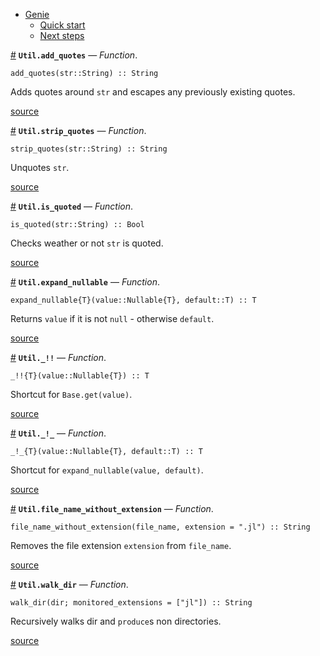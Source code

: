 

- [Genie](index.md#Genie-1)
    - [Quick start](index.md#Quick-start-1)
    - [Next steps](index.md#Next-steps-1)

<a id='Util.add_quotes' href='#Util.add_quotes'>#</a>
**`Util.add_quotes`** &mdash; *Function*.



```
add_quotes(str::String) :: String
```

Adds quotes around `str` and escapes any previously existing quotes.


<a target='_blank' href='https://github.com/essenciary/Genie.jl/tree/61381348076549d7b0c8162b0c07b9b8fbb313c3/src/Util.jl#L11-L15' class='documenter-source'>source</a><br>

<a id='Util.strip_quotes' href='#Util.strip_quotes'>#</a>
**`Util.strip_quotes`** &mdash; *Function*.



```
strip_quotes(str::String) :: String
```

Unquotes `str`.


<a target='_blank' href='https://github.com/essenciary/Genie.jl/tree/61381348076549d7b0c8162b0c07b9b8fbb313c3/src/Util.jl#L28-L32' class='documenter-source'>source</a><br>

<a id='Util.is_quoted' href='#Util.is_quoted'>#</a>
**`Util.is_quoted`** &mdash; *Function*.



```
is_quoted(str::String) :: Bool
```

Checks weather or not `str` is quoted.


<a target='_blank' href='https://github.com/essenciary/Genie.jl/tree/61381348076549d7b0c8162b0c07b9b8fbb313c3/src/Util.jl#L42-L46' class='documenter-source'>source</a><br>

<a id='Util.expand_nullable' href='#Util.expand_nullable'>#</a>
**`Util.expand_nullable`** &mdash; *Function*.



```
expand_nullable{T}(value::Nullable{T}, default::T) :: T
```

Returns `value` if it is not `null` - otherwise `default`.


<a target='_blank' href='https://github.com/essenciary/Genie.jl/tree/61381348076549d7b0c8162b0c07b9b8fbb313c3/src/Util.jl#L52-L56' class='documenter-source'>source</a><br>

<a id='Util._!!' href='#Util._!!'>#</a>
**`Util._!!`** &mdash; *Function*.



```
_!!{T}(value::Nullable{T}) :: T
```

Shortcut for `Base.get(value)`.


<a target='_blank' href='https://github.com/essenciary/Genie.jl/tree/61381348076549d7b0c8162b0c07b9b8fbb313c3/src/Util.jl#L69-L73' class='documenter-source'>source</a><br>

<a id='Util._!_' href='#Util._!_'>#</a>
**`Util._!_`** &mdash; *Function*.



```
_!_{T}(value::Nullable{T}, default::T) :: T
```

Shortcut for `expand_nullable(value, default)`.


<a target='_blank' href='https://github.com/essenciary/Genie.jl/tree/61381348076549d7b0c8162b0c07b9b8fbb313c3/src/Util.jl#L79-L83' class='documenter-source'>source</a><br>

<a id='Util.file_name_without_extension' href='#Util.file_name_without_extension'>#</a>
**`Util.file_name_without_extension`** &mdash; *Function*.



```
file_name_without_extension(file_name, extension = ".jl") :: String
```

Removes the file extension `extension` from `file_name`.


<a target='_blank' href='https://github.com/essenciary/Genie.jl/tree/61381348076549d7b0c8162b0c07b9b8fbb313c3/src/Util.jl#L89-L93' class='documenter-source'>source</a><br>

<a id='Util.walk_dir' href='#Util.walk_dir'>#</a>
**`Util.walk_dir`** &mdash; *Function*.



```
walk_dir(dir; monitored_extensions = ["jl"]) :: String
```

Recursively walks dir and `produce`s non directories.


<a target='_blank' href='https://github.com/essenciary/Genie.jl/tree/61381348076549d7b0c8162b0c07b9b8fbb313c3/src/Util.jl#L99-L103' class='documenter-source'>source</a><br>

